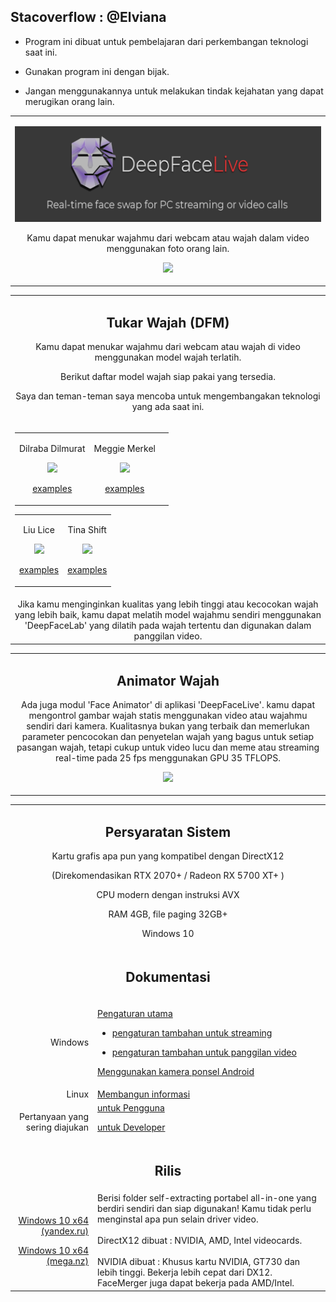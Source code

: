 ## Stacoverflow : @Elviana
- Program ini dibuat untuk pembelajaran dari perkembangan teknologi saat ini.

- Gunakan program ini dengan bijak.

- Jangan menggunakannya untuk melakukan tindak kejahatan yang dapat merugikan orang lain.

<table align="center" border="0">

<tr><td colspan=2 align="center">

![](doc/deepface_intro.png)

Kamu dapat menukar wajahmu dari webcam atau wajah dalam video menggunakan foto orang lain.

<img src="doc/Testing.gif"></img>

</td></tr>

</table>
<table align="center" border="0">

<tr><td colspan=2 align="center">

## Tukar Wajah (DFM)

Kamu dapat menukar wajahmu dari webcam atau wajah di video menggunakan model wajah terlatih.

Berikut daftar model wajah siap pakai yang tersedia.

Saya dan teman-teman saya mencoba untuk mengembangakan teknologi yang ada saat ini.
</td></tr>

<tr><td colspan=2 align="center">

<table align="center" border="0">
<tr><td align="center">
    
Dilraba Dilmurat

<img src="doc/celebs/Dilraba_Dilmurat/Dilraba_Dilmurat.png" width=128></img>

<a href="doc/celebs/Dilraba_Dilmurat/examples.md">examples</a>
</td><td align="center">
    
Meggie Merkel

<img src="doc/celebs/Meggie_Merkel/Meggie_Merkel.png" width=128></img>

<a href="doc/celebs/Meggie_Merkel/examples.md">examples</a>
</td><td align="center">
</td></tr>

</table>

<table align="center" border="0">
<tr><td align="center">
    
Liu Lice

<img src="doc/celebs/Liu_Lice/Liu_Lice.png" width=128></img>

<a href="doc/celebs/Liu_Lice/examples.md">examples</a>
</td><td align="center">
    
Tina Shift

<img src="doc/celebs/Tina_Shift/Tina_Shift.png" width=128></img>

<a href="doc/celebs/Tina_Shift/examples.md">examples</a>
</td></tr>

</table>

</td></tr>

<tr><td colspan=2 align="center">
Jika kamu menginginkan kualitas yang lebih tinggi atau kecocokan wajah yang lebih baik, kamu dapat melatih model wajahmu sendiri menggunakan 'DeepFaceLab' yang dilatih pada wajah tertentu dan digunakan dalam panggilan video.

</td></tr>

</table>

<table align="center" border="0">

<tr><td colspan=2 align="center">

## Animator Wajah

Ada juga modul 'Face Animator' di aplikasi 'DeepFaceLive'. kamu dapat mengontrol gambar wajah statis menggunakan video atau wajahmu sendiri dari kamera. Kualitasnya bukan yang terbaik dan memerlukan parameter pencocokan dan penyetelan wajah yang bagus untuk setiap pasangan wajah, tetapi cukup untuk video lucu dan meme atau streaming real-time pada 25 fps menggunakan GPU 35 TFLOPS.

<img src="doc/face_animator_example.gif"></img>

</td></tr>

</table>

<table align="center" border="0">

<tr><td colspan=2 align="center">

## Persyaratan Sistem

Kartu grafis apa pun yang kompatibel dengan DirectX12

(Direkomendasikan RTX 2070+ / Radeon RX 5700 XT+ )

CPU modern dengan instruksi AVX

RAM 4GB, file paging 32GB+

Windows 10

</td></tr>
<tr><td colspan=2 align="center">

## Dokumentasi

</td></tr>
<tr><td align="right">
Windows
</td><td align="left">

<a href="doc/windows/main_setup.md">Pengaturan utama</a>

- <a href="doc/windows/for_streaming.md">pengaturan tambahan untuk streaming</a>

- <a href="doc/windows/for_video_calls.md">pengaturan tambahan untuk panggilan video</a>       

<a href="doc/windows/using_android_phone_camera.md">Menggunakan kamera ponsel Android</a>  

</td></tr>
<tr><td align="right">
Linux
</td><td align="left">
<a href="build/linux">Membangun informasi</a>
</td></tr>
<tr><td align="right">
Pertanyaan yang sering diajukan
</td><td align="left">
<a href="doc/user_faq/user_faq.md">untuk Pengguna</a>

<a href="doc/developer_faq/developer_faq.md">untuk Developer</a>
</td></tr>
<tr><td colspan=2 align="center">

## Rilis

</td></tr>
<tr><td align="right">

<a href="https://disk.yandex.ru/d/7i5XTKIKVg5UUg">Windows 10 x64 (yandex.ru)</a>

<a href="https://mega.nz/folder/m10iELBK#Y0H6BflF9C4k_clYofC7yA">Windows 10 x64 (mega.nz)</a>


</td><td align="left">
Berisi folder self-extracting portabel all-in-one yang berdiri sendiri dan siap digunakan! Kamu tidak perlu menginstal apa pun selain driver video.
<br><br>
DirectX12 dibuat : NVIDIA, AMD, Intel videocards.
<br><br>
NVIDIA dibuat : Khusus kartu NVIDIA, GT730 dan lebih tinggi. Bekerja lebih cepat dari DX12. FaceMerger juga dapat bekerja pada AMD/Intel.
</td></tr>

<!--<tr><td colspan=2 align="center">
<a href="https://www.paypal.com/paypalme/DeepFaceLab">Donate via Paypal</a>
</td></tr>-->


<!--
    <a href="https://br-stone.online"><img src="doc/logo_barclay_stone.png"></img></a><a href="https://exmo.com"><img src="doc/logo_exmo.png"></img></a>

    presents

    <tr><td align="right">


    <a href="">Windows (magnet link)</a>
    </td><td align="center">Latest release. Use torrent client to download.</td></tr>
    </tr>
-->

</table>



